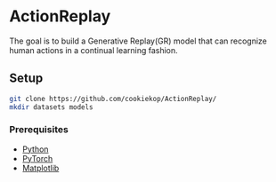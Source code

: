 # ActionReplay

The goal is to build a Generative Replay(GR) model that can recognize human actions in a continual learning fashion. 

## Setup
```bash
git clone https://github.com/cookiekop/ActionReplay/
mkdir datasets models
```
### Prerequisites
- [Python](https://www.python.org/)
- [PyTorch](https://pytorch.org/)
- [Matplotlib](https://matplotlib.org/)
